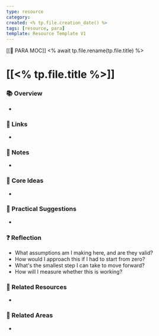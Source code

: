 ```yaml
---
type: resource
category: 
created: <% tp.file.creation_date() %>
tags: [resource, para]
template: Resource Template V1
---
```

[[🧭 PARA MOC]]
<% await tp.file.rename(tp.file.title) %>
# [[<% tp.file.title %>]]

### 📚 Overview
- 

### 🔗 Links
- 

### 📝 Notes
- 

### 🔑 Core Ideas
- 

### 💎 Practical Suggestions
- 

### ❓ Reflection
- What assumptions am I making here, and are they valid?
- How would I approach this if I had to start from zero?
- What's the smallest step I can take to move forward?
- How will I measure whether this is working?

### 🔗 Related Resources
- 

### 🔗 Related Areas
- 
